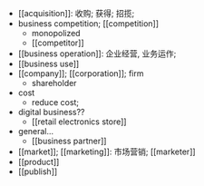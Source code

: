 - [[acquisition]]: 收购; 获得; 招揽;
- business competition; [[competition]]
    - monopolized
    - [[competitor]]
- [[business operation]]: 企业经营, 业务运作;
- [[business use]]
- [[company]]; [[corporation]]; firm
    - shareholder
- cost
    - reduce cost;
- digital business??
    - [[retail electronics store]]
- general...
    - [[business partner]]
- [[market]]; [[marketing]]: 市场营销; [[marketer]]
- [[product]]
- [[publish]]
